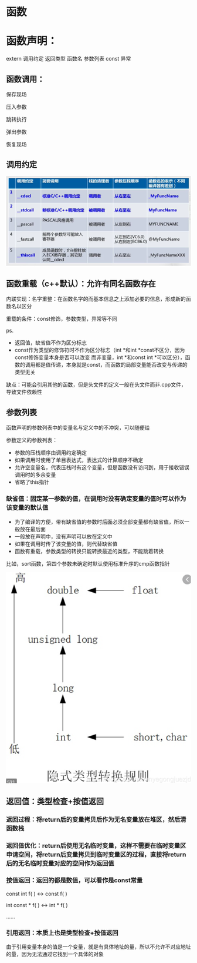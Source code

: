 # 函数

# 函数声明：

extern 调用约定 返回类型 函数名 参数列表 const 异常

## 函数调用：

保存现场

压入参数

跳转执行

弹出参数

恢复现场

## 调用约定

![%E5%87%BD%E6%95%B0%202e269ca564c945b19ad744932babd954/Untitled.png](%E5%87%BD%E6%95%B0%202e269ca564c945b19ad744932babd954/Untitled.png)

## 函数重载（c++默认）：允许有同名函数存在

内联实现：名字重整：在函数名字的而基本信息之上添加必要的信息，形成新的函数名以区分

重载的条件：const修饰，参数类型，异常等不同

ps.

- 返回值，缺省值不作为区分标志
- const作为类型的修饰符时不作为区分标志（int *和int *const不区分，因为const修饰变量本身是否可以改变 而非变量，int *和const int *可以区分），函数的调用都是值传递，本身就是const，而函数的局部变量能否改变与传递的类型无关

缺点：可能会引用其他的函数，但是头文件的定义一般在头文件而非.cpp文件，导致文件依赖性

## 参数列表

函数声明的参数列表中的变量名与定义中的不冲突，可以随便给

参数定义的参数列表：

- 参数的压栈顺序由调用约定确定
- 如果调用时使用了单目表达式，表达式的计算顺序不确定
- 允许空变量名，代表压栈时有这个变量，但是函数没有访问到，用于接收错误调用时的多余变量
- 省略了this指针

### 缺省值：固定某一参数的值，在调用时没有确定变量的值时可以作为该变量的默认值

- 为了编译的方便，带有缺省值的参数时后面必须全部变量都有缺省值，所以一般放在最后面
- 一般放在声明中，没有声明可以放在定义中
- 如果在调用时传了该变量的值，则代替缺省值
- 函数有重载，参数类型的转换只能转换最近的类型，不能跳着转换

比如，sort函数，第四个参数未确定时默认使用标准升序的cmp函数指针

![%E5%87%BD%E6%95%B0%202e269ca564c945b19ad744932babd954/Untitled%201.png](%E5%87%BD%E6%95%B0%202e269ca564c945b19ad744932babd954/Untitled%201.png)

## 返回值：类型检查+按值返回

### 返回过程：将return后的变量拷贝后作为无名变量放在堆区，然后清函数栈

### 返回值优化：return后使用无名临时变量，这样不需要在临时变量区申请空间，将return后变量拷贝到临时变量区的过程，直接将return后的无名临时变量对应的空间作为返回值

### 按值返回：返回的都是数值，可以看作是const常量

const int f( ) ↔ const f( )

int const * f( ) ↔ int * f( )

......

### 引用返回：本质上也是类型检查+按值返回

由于引用变量本身的值是一个变量，就是有具体地址的量，所以不允许不对应地址的量，因为无法通过它找到一个具体的对象